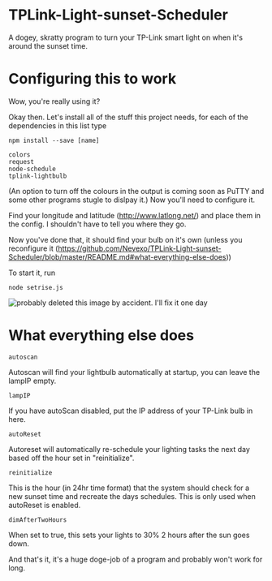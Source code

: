 # TPLink-Light-sunset-Scheduler
A dogey, skratty program to turn your TP-Link smart light on when it's around the sunset time.

# Configuring this to work
Wow, you're really using it?

Okay then. Let's install all of the stuff this project needs, for each of the dependencies in this list type
```
npm install --save [name]
```
```
colors
request
node-schedule
tplink-lightbulb
```
(An option to turn off the colours in the output is coming soon as PuTTY and some other programs stugle to dislpay it.)
Now you'll need to configure it.

Find your longitude and latitude (http://www.latlong.net/) and place them in the config. I shouldn't have to tell you where they go.

Now you've done that, it should find your bulb on it's own (unless you reconfigure it (https://github.com/Nevexo/TPLink-Light-sunset-Scheduler/blob/master/README.md#what-everything-else-does))

To start it, run
```
node setrise.js
```

![probably deleted this image by accident. I'll fix it one day](http://nev.lovewump.us/FxhXY7gvk.png)
# What everything else does

```
autoscan
```
Autoscan will find your lightbulb automatically at startup, you can leave the lampIP empty.
```
lampIP
```
If you have autoScan disabled, put the IP address of your TP-Link bulb in here.
```
autoReset
```
Autoreset will automatically re-schedule your lighting tasks the next day based off the hour set in "reinitialize".
```
reinitialize
```
This is the hour (in 24hr time format) that the system should check for a new sunset time and recreate the days schedules. This is only used when autoReset is enabled.
```
dimAfterTwoHours
```
When set to true, this sets your lights to 30% 2 hours after the sun goes down.

And that's it, it's a huge doge-job of a program and probably won't work for long.
